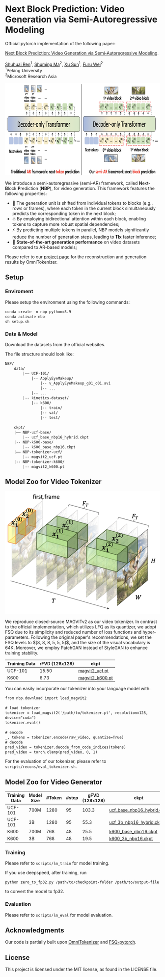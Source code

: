 # Next Block Prediction: Video Generation via Semi-Autoregressive Modeling

Official pytorch implementation of the following paper:
<p align="left"> 
<a href="https://arxiv.org/">Next Block Prediction: Video Generation via Semi-Autoregressive Modeling</a>.
<br>
<br>
<a href="https://renshuhuai-andy.github.io/">Shuhuai Ren</a><sup>1</sup>, <a href="https://www.microsoft.com/en-us/research/people/shumma/">Shuming Ma</a><sup>2</sup>, <a href="https://xusun26.github.io/">Xu Sun</a><sup>1</sup>, <a href="https://thegenerality.com/">Furu Wei</a><sup>2</sup>
<br>
<sup>1</sup>Peking University <br>
<sup>2</sup>Microsoft Research Asia
</p>

<p align="left">
    <img src=assets/framework.png width="852" height="300" />
</p>


We introduce a semi-autoregressive (semi-AR) framework, called **N**ext-**B**lock **P**rediction (**NBP**), for video generation. 
This framework features the following properties:

- 🚀 The generation unit is shifted from individual tokens to blocks (e.g., rows or frames), where each token in the current block simultaneously predicts the corresponding token in the next block;
- 🔥 By employing bidirectional attention within each block, enabling tokens to capture more robust spatial dependencies;
- ⚡ By predicting multiple tokens in parallel, NBP models significantly reduce the number of generation steps, leading to **11x** faster inference; 
- 🥇 **State-of-the-art generation performance** on video datasets compared to AR-based models;

Please refer to our [project page](https://RenShuhuai-Andy.github.io/NBP-project/) for the reconstruction and generation results by OmniTokenizer.

## Setup

### Enviroment
Please setup the environment using the following commands:

```
conda create -n nbp python=3.9
conda activate nbp
sh setup.sh
```

### Data & Model
Download the datasets from the official websites. 

The file structure should look like:

```
NBP/
    data/
        |–– UCF-101/
            |-- ApplyEyeMakeup/
                |-- v_ApplyEyeMakeup_g01_c01.avi
                |-- ...
            |-- ...
        |-- kinetics-dataset/
            |-- k600/
                |-- train/
                |-- val/
                |-- test/

    ckpt/
    |–– NBP-ucf-base/
        |-- ucf_base_nbp16_hybrid.ckpt
    |-- NBP-k600-base/
        |-- k600_base_nbp16.ckpt
    |–– NBP-tokenizer-ucf/
        |-- magvit2_ucf.pt
    |-- NBP-tokenizer-k600/
        |-- magvit2_k600.pt
```

## Model Zoo for Video Tokenizer
<p align="left">
    <img src=assets/tokenizer.png width="700" height="400" />
</p>
We reproduce closed-source MAGVITv2 as our video tokenizer. In contrast to the official implementation, which utilizes LFQ as its quantizer, we adopt FSQ due to its simplicity and reduced number of loss functions and hyper-parameters. Following the original paper's recommendations, we set the FSQ levels to $[8, 8, 8, 5, 5, 5]$, and the size of the visual vocabulary is 64K. 
Moreover, we employ PatchGAN instead of StyleGAN to enhance training stability.

 |  Training Data  | rFVD (128x128) | ckpt | 
 | ---------- | ----------- | ----------- | 
 | UCF-101 | 15.50 | [magvit2_ucf.pt](https://huggingface.co/ShuhuaiRen/NBP-tokenizer-ucf) |
 | K600 | 6.73 | [magvit2_k600.pt](https://huggingface.co/ShuhuaiRen/NBP-tokenizer-k600) | 

You can easily incorporate our tokenizer into your language model with:
```
from nbp.download import load_magvit2

# load tokenizer
tokenizer = load_magvit2('/path/to/tokenizer.pt', resolution=128, device="cuda")
tokenizer.eval()

# encode
_, tokens = tokenizer.encode(raw_video, quantize=True)
# decode
pred_video = tokenizer.decode_from_code_indices(tokens)
pred_video = torch.clamp(pred_video, 0, 1)
```

For the evaluation of our tokenizer, please refer to ```scripts/recons/eval_tokenizer.sh```.


## Model Zoo for Video Generator

|  Training Data  | Model Size | #Token | #step | gFVD (128x128) | ckpt | 
| ---------- | ----------- | ----------- | ----------- | ----------- | ----------- | 
| UCF-101 | 700M | 1280 | 95 | 103.3 | [ucf_base_nbp16_hybrid.ckpt](https://huggingface.co/ShuhuaiRen/NBP-ucf-base) |
| UCF-101 | 3B | 1280 | 95 | 55.3 | [ucf_3b_nbp16_hybrid.ckpt](https://huggingface.co/ShuhuaiRen/NBP-ucf-3b) |
| K600 | 700M | 768 | 48 | 25.5 | [k600_base_nbp16.ckpt](https://huggingface.co/ShuhuaiRen/NBP-k600-base) | 
| K600 | 3B | 768 | 48 | 19.5 | [k600_3b_nbp16.ckpt](https://huggingface.co/ShuhuaiRen/NBP-k600-3b) | 

### Training
Please refer to ```scripts/lm_train``` for model training. 

If you use deepspeed, after training, run
```
python zero_to_fp32.py /path/to/checkpoint-folder /path/to/output-file
```
to convert the model to fp32.

### Evaluation
Please refer to ```scripts/lm_eval``` for model evaluation. 

## Acknowledgments
Our code is partially built upon [OmniTokenizer](https://github.com/FoundationVision/OmniTokenizer) and
[FSQ-pytorch](https://github.com/duchenzhuang/FSQ-pytorch). 


## License

This project is licensed under the MIT license, as found in the LICENSE file.
